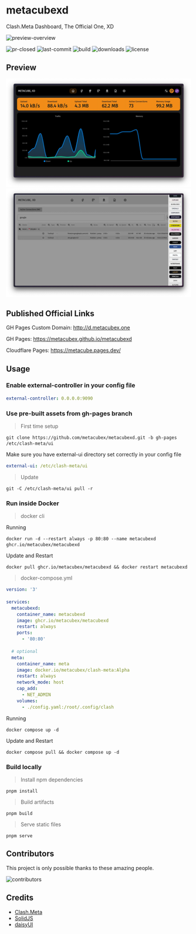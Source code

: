 # metacubexd

Clash.Meta Dashboard, The Official One, XD

![preview-overview](https://assets.solidjs.com/banner?project=metacubexd)

![pr-closed](https://img.shields.io/github/issues-pr-closed/metacubex/metacubexd?style=for-the-badge)
![last-commit](https://img.shields.io/github/last-commit/metacubex/metacubexd?style=for-the-badge)
![build](https://img.shields.io/github/actions/workflow/status/metacubex/metacubexd/release.yml?style=for-the-badge)
![downloads](https://img.shields.io/github/downloads/metacubex/metacubexd/total?style=for-the-badge)
![license](https://img.shields.io/github/license/metacubex/metacubexd?style=for-the-badge)

## Preview

![preview-overview](docs/preview-overview.webp)
![preview-connections](docs/preview-connections.webp)

## Published Official Links

GH Pages Custom Domain: http://d.metacubex.one

GH Pages: https://metacubex.github.io/metacubexd

Cloudflare Pages: https://metacube.pages.dev/

## Usage

### Enable external-controller in your config file

```yaml
external-controller: 0.0.0.0:9090
```

### Use pre-built assets from gh-pages branch

> First time setup

```shell
git clone https://github.com/metacubex/metacubexd.git -b gh-pages /etc/clash-meta/ui
```

Make sure you have external-ui directory set correctly in your config file

```yaml
external-ui: /etc/clash-meta/ui
```

> Update

```shell
git -C /etc/clash-meta/ui pull -r
```

### Run inside Docker

> docker cli

Running

```shell
docker run -d --restart always -p 80:80 --name metacubexd ghcr.io/metacubex/metacubexd
```

Update and Restart

```shell
docker pull ghcr.io/metacubex/metacubexd && docker restart metacubexd
```

> docker-compose.yml

```yaml
version: '3'

services:
  metacubexd:
    container_name: metacubexd
    image: ghcr.io/metacubex/metacubexd
    restart: always
    ports:
      - '80:80'

  # optional
  meta:
    container_name: meta
    image: docker.io/metacubex/clash-meta:Alpha
    restart: always
    network_mode: host
    cap_add:
      - NET_ADMIN
    volumes:
      - ./config.yaml:/root/.config/clash
```

Running

```shell
docker compose up -d
```

Update and Restart

```shell
docker compose pull && docker compose up -d
```

### Build locally

> Install npm dependencies

```shell
pnpm install
```

> Build artifacts

```shell
pnpm build
```

> Serve static files

```shell
pnpm serve
```

## Contributors

This project is only possible thanks to these amazing people.

![contributors](https://contributors.nn.ci/api?repo=metacubex/metacubexd)

## Credits

- [Clash.Meta](https://github.com/MetaCubeX/Clash.Meta)
- [SolidJS](https://github.com/solidjs/solid)
- [daisyUI](https://github.com/saadeghi/daisyui)
